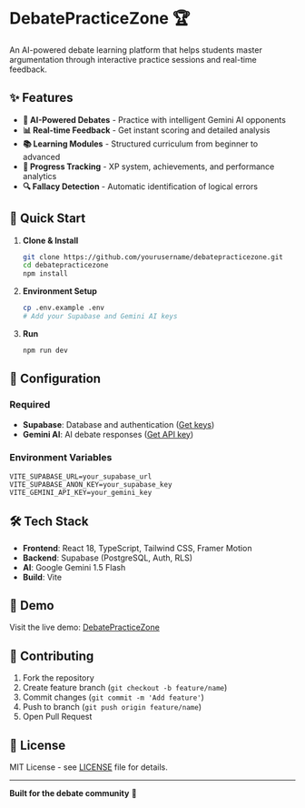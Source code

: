 # DebatePracticeZone 🏆

An AI-powered debate learning platform that helps students master argumentation through interactive practice sessions and real-time feedback.

## ✨ Features

- **🤖 AI-Powered Debates** - Practice with intelligent Gemini AI opponents
- **📊 Real-time Feedback** - Get instant scoring and detailed analysis
- **📚 Learning Modules** - Structured curriculum from beginner to advanced
- **🏅 Progress Tracking** - XP system, achievements, and performance analytics
- **🔍 Fallacy Detection** - Automatic identification of logical errors

## 🚀 Quick Start

1. **Clone & Install**
   ```bash
   git clone https://github.com/yourusername/debatepracticezone.git
   cd debatepracticezone
   npm install
   ```

2. **Environment Setup**
   ```bash
   cp .env.example .env
   # Add your Supabase and Gemini AI keys
   ```

3. **Run**
   ```bash
   npm run dev
   ```

## 🔧 Configuration

### Required
- **Supabase**: Database and authentication ([Get keys](https://supabase.com))
- **Gemini AI**: AI debate responses ([Get API key](https://makersuite.google.com/app/apikey))

### Environment Variables
```env
VITE_SUPABASE_URL=your_supabase_url
VITE_SUPABASE_ANON_KEY=your_supabase_key
VITE_GEMINI_API_KEY=your_gemini_key
```

## 🛠️ Tech Stack

- **Frontend**: React 18, TypeScript, Tailwind CSS, Framer Motion
- **Backend**: Supabase (PostgreSQL, Auth, RLS)
- **AI**: Google Gemini 1.5 Flash
- **Build**: Vite

## 📱 Demo

Visit the live demo: [DebatePracticeZone](https://your-demo-url.com)

## 🤝 Contributing

1. Fork the repository
2. Create feature branch (`git checkout -b feature/name`)
3. Commit changes (`git commit -m 'Add feature'`)
4. Push to branch (`git push origin feature/name`)
5. Open Pull Request

## 📄 License

MIT License - see [LICENSE](LICENSE) file for details.

---

**Built for the debate community** 🎯